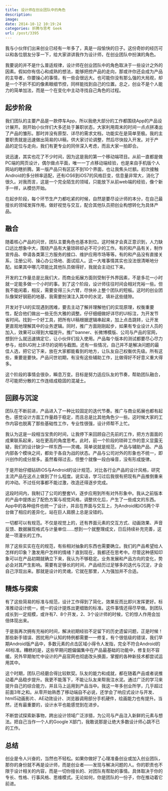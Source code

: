 ```yaml
---
title: 设计师在创业团队中的角色
description: 
image: 
date: 2014-10-12 10:19:24
categories: 折腾与思考 Geek
url: /post/3395
---
```


我与小伙伴们出来创业已经有一年多了，真是一段愉快的日子。这份奇妙的经历可以和各位朋友分享一下，给大家讲讲我作为设计师，在创业团队中扮演的角色。

我要说的并不是什么普适规律，设计师在创业团队中的角色取决于一些设计之外的因素。假如你有信心和成熟的想法，能够把控产品的走向，那或许你还会成为产品的主导者，你要操心的事情，有一些会很远大。也可能你没有那么强的大局观，却是一个不折不扣的像素眼细节控，同样能找到自己的位置。总之，创业不是个人能力的简单加法，而是一个在变化中主动寻找自己角色的过程。

## 起步阶段

我们团队的主要产品是一款停车App，所以我绝大部分的工作都围绕App的产品设计展开。刚开始小伙伴们大多还处于兼职状态，大家利用周末的时间一点点拼凑出了产品的雏形。那时并没有原型、详尽的需求文档，功能实在是简单至极。我的主要职责就是迅速做出简易的UI稿，供大家讨论调整，然后尽快投入开发。对于产品的定位与走向，我们有更专业的同伴深入考虑，而且大家一拍即合。

说迅速，其实也花了不少时间，因为这是我的第一个移动端项目。从前一直都是做PC端的网页设计，偶尔做点平面，唯一一丁点移动端经验，也是来自手机版个人网站的瞎折腾。第一版产品只有区区不到10个界面，也让我焦头烂额。初次接触Android的多分辨率适配，还有iOS6到iOS7的风格巨变，信息量非常大，消化了很久。对我而言，这是一个完全陌生的领域，只能放下从前web端的经验，像个新手一样，从模仿开始。

在起步阶段，每个环节生产力都吃紧的时候，自然是要尽设计师的本分，在自己最擅长的领域发挥作用。做好视觉与交互，配合其他队员把创业构想转化为具体产品。

## 融合

随着核心产品的问世，团队主要角色也基本到位。这时候才会真正意识到，人力缺口远比想象中大，围绕产品有大量琐碎却必不可少的工作。有的和产品有关，制作宣传品、申请各类第三方服务的接口、维护应用市场等等。有的和产品没有直接关系，注册公司、操心办公场地、面试招人。这一大堆事情其实也没法很清晰地分配。如果其中哪几项能比其他队员做得好，我就会主动扛下来。

开发的工作量总是比我们大，而商业拓展方面则受制于外界因素，不是多花一小时就一定能多做一个小时的事。到了这个阶段，设计师往往时间会相对充裕一些。但我不能闲着，相反，需要变得三头六臂，尽快补上整个团队的短板。这时的创业团队像架好钢筋的地基，我需要扮演注入其中的水泥，填补这些缝隙。

开发对于UI的实现遇到困难，要去主动了解并理解他们的实现原理，权衡重要性，配合他们做出一些无伤大雅的调整。仔仔细细做好详尽的UI标注，为开发节省时间。找到一个好工具，把所有UI稿根据逻辑串起来，加上点击跳转，让开发更直观地理解其中的业务逻辑。同时，推广方面刚刚起步，如果有专业设计人员的加入，效果可以得到大幅提升。推广banner、长微博模版、公司与产品的官网，想到什么就迅速搞定它，让小伙伴们投入使用。产品每个版本的测试都要尽心尽力参与，给BUG附上详尽的说明与截图。还有一些情况，自己并不是解决问题的最佳人选，把它记下来，放在大家都能看到的地方，让队友自己权衡优先级。所有这些，重要是要快。产品问世初期，有没有这些辅助工作，比做得好不好意义重大得多。

这个阶段的事情会很杂，瞬息万变。目标是努力适应队友的节奏，帮助团队融合，尽可能把分散的工作连结成稳固的混凝土。

## 回顾与沉淀

团队在不断前进，产品进入了一种比较固定的迭代节奏。推广与商业拓展也都有起色，感觉设计方面工作量趋于稳定，而且总是比其他角色少一些。这时候大家的工作内容也脱离了那些基础性工作，专业性很强，设计师帮不上忙。

我认为这是一段相当宝贵的时间，让我停下来回顾自己先前的工作，把方方面面的成果联系起来，站在更高的角度思考。此时，前一个阶段的琐碎工作的意义显露无疑，我们的设计缺少一样东西——灵魂。简单说就是规范，产品与辅助产品、产品内部各个模块之间，都处于各自为战的状态。产品与公司对外的形象也不统一，即兴创作的成分居多。虽然看得过去，但整个就像一段白噪音，没有形成旋律。

于是开始仔细钻研iOS与Android的设计规范，对比各行业产品的设计风格，研究主流产品在这点上做到了什么程度。说实话，学习过后我很有把现有产品推倒重来的冲动。不过任何事都不能过激，改造还得逐步完成。

这段时间内，我制订了公司的整套VI，逐步应用到所有对外形象中。我从之前版本的产品中提炼出了配色方案与视觉风格，调整优化后，产生了一些成文的东西。App中的各种组件也统一了设计，并且在界面与交互上，为Android和iOS两个平台做了相应的差异化，站在巨人肩膀上总是没错的。

一切都可以有规范。不仅是视觉上的，还有界面元素的交互方式、动画效果、声音反馈、数据展现格式与计量单位……想到一个就整理成文，日后持续补充完善，这是一项漫长的工作。

除了这些实实在在的规范，有些相对抽象的东西也需要确立。我们的产品希望给人怎样的印象？激发用户怎样的情绪？直到现在，我都还在思考中。尽管这种感知印象可以在产品初期就确立下来，我认为不够稳定。业务发展和产品方向的变化，势必会对其产生影响。需要有足够长的时间，产品经历过足够多的迭代与沉淀，才会自己浮现出来。那就是设计的灵魂，它就在那里，人为强加并不合适。

## 精炼与探索

有了这些简易的标准与规范，设计工作得到了简化，效果反而比即兴发挥更好。标准推动设计统一，统一的设计提炼出更细致的标准。这件事情还得尽早做。到团队成长到一定规模，或许有7、8个开发，2、3个设计师的时候，它的惊人作用会加倍体现出来。

于是我再次拥有充裕的时间，解决初期经验不足留下的历史遗留问题，正是时候！那些新手错误、困扰用户认知的特例都需要一一修复。有个很低级的错误，我们早期Android版产品中，多数元素的点击区域小得令人发指，完全不符合Android的48标准。糟糕的是，这些早期问题偏偏集中在产品最基础的功能中，修复刻不容缓。另外早期匆忙中设计的产品官网也彻底改头换面，掌握的各种新技术都尝试运用其中。

这个时期，团队已经磨合得比较默契。队友的能力和成就，都在随着产品或者说推动着产品稳步提升。我更不能落下，不能让队友来帮我注水泥。通过广泛的学习来提升自己的综合能力，并且马上运用到产品当中。我这一年多创业所学，几乎超过前面3年之和。从零开始熟悉了移动端自不必说，还学会了响应式设计与开发、html5动画影片、AE动效设计、浏览器调用部分手机硬件，绘画能力也有提升。当然，还有最重要的，设计水平也能感觉到在进步。

不断尝试探索新事物，跨出设计领域广泛涉猎，为公司与产品注入新鲜的元素与想法。把自己当作一个人的Google X部门，我敢说那是让绝大多数设计师心跳不已的工作。

## 总结

创业是令人兴奋的，当然也不轻松。如果你做好了心理准备创业或加入创业团队，那你的身份就不再是设计师，而是创业者——发现与解决问题的人。你的职责也不限于设计相关的内容，而是一切你擅长的、对团队有帮助的事情。具体取决于你的专长、性格、行事风格、思维模式。无论如何，你是团队的一份子，你在推动着它前进。